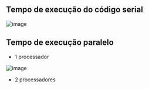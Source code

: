 ## Tempo de execução do código serial

![image](https://github.com/Julian-CT/Computa-oParalelaLab/assets/144359181/bf216a3a-650d-4eb8-96eb-3dfc2608ff47)

## Tempo de execução paralelo

- 1 processador

![image](https://github.com/Julian-CT/Computa-oParalelaLab/assets/144359181/a79d805b-ede5-42ea-92ba-f79c75cb2655)

- 2 processadores


